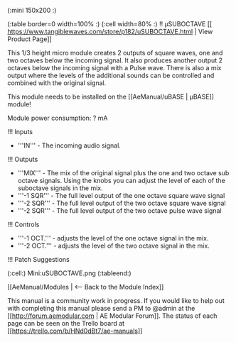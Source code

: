 (:mini 150x200 :)

(:table border=0 width=100% :)
(:cell width=80% :) 
!! µSUBOCTAVE
[[ https://www.tangiblewaves.com/store/p182/uSUBOCTAVE.html | View Product Page]]

This 1/3 height micro module creates 2 outputs of  square waves, one and two octaves below the incoming signal. It also produces another output 2 octaves below the incoming signal with a Pulse wave. There is also a mix output where the levels of the additional sounds can be controlled and combined with the original signal.

This module needs to be installed on the [[AeManual/uBASE | µBASE]] module!

Module power consumption: ? mA

!!! Inputs

* '''IN''' - The incoming audio signal.


!!! Outputs

* '''MIX''' - The mix of the original signal plus the one and two octave sub octave signals. Using the knobs you can adjust the level of each of the suboctave signals in the mix.
* '''-1 SQR''' - The full level output of the one octave square wave signal
* '''-2 SQR''' - The full level output of the two octave square wave signal
* '''-2 SQR''' - The full level output of the two octave pulse wave signal

!!! Controls

* '''-1 OCT.''' - adjusts the level of the one octave signal in the mix.
* '''-2 OCT.''' - adjusts the level of the two octave signal in the mix.

!!! Patch Suggestions




(:cell:) Mini:uSUBOCTAVE.png
(:tableend:)

[[AeManual/Modules | <-- Back to the Module Index]]

This manual is a community work in progress. If you would like to help out with completing this manual please send a PM to @admin at the [[http://forum.aemodular.com | AE Modular Forum]].  The status of each page can be seen on the Trello board at [[https://trello.com/b/HNd0dBt7/ae-manuals]]